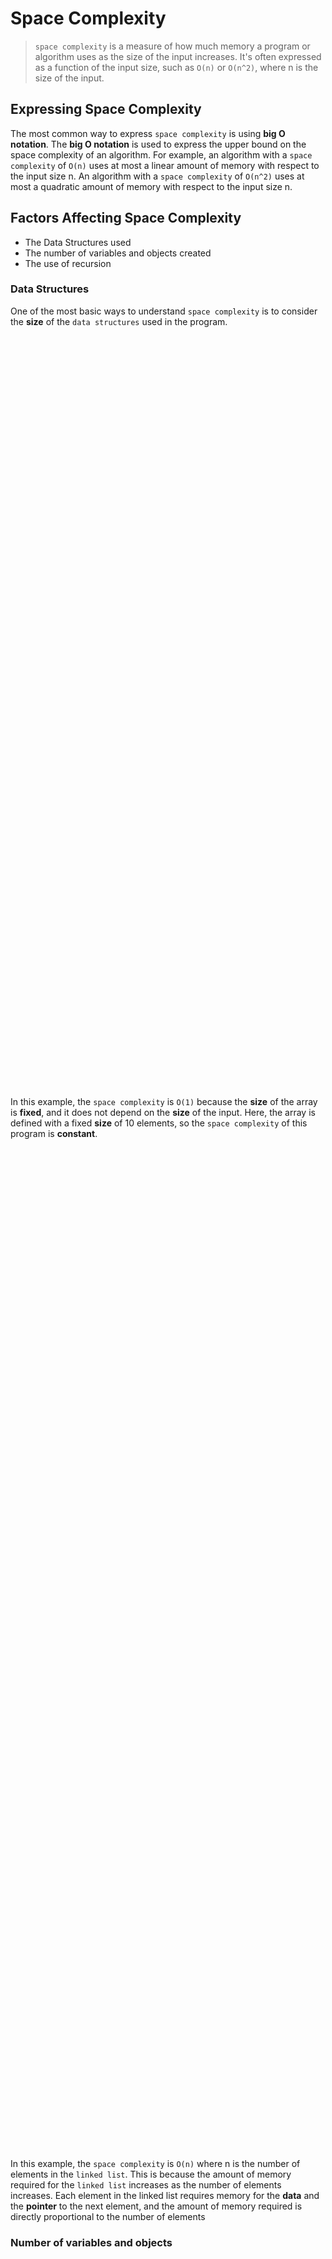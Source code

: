 # Space Complexity

> `space complexity` is a measure of how much memory a program or algorithm uses as the size of the input increases. It's often expressed as a function of the input size, such as `O(n)` or `O(n^2)`, where n is the size of the input.

## Expressing Space Complexity

The most common way to express `space complexity` is using **big O notation**. The **big O notation** is used to express the upper bound on the space complexity of an algorithm. For example, an algorithm with a `space complexity` of `O(n)` uses at most a linear amount of memory with respect to the input size n. An algorithm with a `space complexity` of `O(n^2)` uses at most a quadratic amount of memory with respect to the input size n.

## Factors Affecting Space Complexity

- The Data Structures used
- The number of variables and objects created
- The use of recursion

### Data Structures

One of the most basic ways to understand `space complexity` is to consider the **size** of the `data structures` used in the program.


<p align="center">
    <img src="/04_Material/CodeSnaps/spacecomplexity-1.png" style="height: 30vh; padding-left: 40vh;">
    
 </p>


In this example, the `space complexity` is `O(1)` because the **size** of the array is **fixed**, and it does not depend on the **size** of the input. Here, the array is defined with a fixed **size** of 10 elements, so the `space complexity` of this program is **constant**.


<p align="center">
    <img src="/04_Material/CodeSnaps/spacecomplexity-2.png" style="height: 40vh; padding-left: 50vh;">
    
 </p>


In this example, the `space complexity` is `O(n)` where n is the number of elements in the `linked list`. This is because the amount of memory required for the `linked list` increases as the number of elements increases. Each element in the linked list requires memory for the **data** and the **pointer** to the next element, and the amount of memory required is directly proportional to the number of elements

### Number of variables and objects


<p align="center">
    <img src="/04_Material/CodeSnaps/spacecomplexity-3.png" style="height: 30vh; padding-left: 40vh;">
    
</p>



In this example, the function creates 1000 integer variables, each taking up `sizeof(int)` bytes of memory. The `space complexity` of this function is O(n), where n is the number of variables created, in this case, n = 1000.



<p align="center">
    <img src="/04_Material/CodeSnaps/spacecomplexity-4.png" style="height: 30vh; padding-left: 40vh;">
    
</p>



In this example, the function creates n objects of **SomeClass**, each object takes up `sizeof(SomeClass)` bytes of memory. The `space complexity` of this function is `O(n)`, where n is the number of objects created.

#### Special Reminder👀

> It's worth noting that the amount of memory required by an object can be affected by the size of its **data members** and the **memory allocation strategy**. For example, if the SomeClass object is created dynamically using `new operator`, it will require additional memory for the **pointer**.

### Affect by recursion

> Recursion can also have a significant impact on `space complexity`. Each **recursive call** adds a new level to the **call stack**, which requires additional memory. The space complexity of a recursive algorithm is usually expressed as `O(n)` where n is the maximum depth of the `recursion`


<p align="center">
    <img src="/04_Material/CodeSnaps/spacecomplexity-5.png" style="height: 70vh; padding-left: 80vh;">
    
 </p>

 
In this example, the `space complexity` is `O(n)`, where n is the input parameter passed to the factorial function. This is because each **recursive call** creates a new level on the **call stack**, and the maximum depth of the recursion is equal to the input parameter.

### Bonus Point

`Space complexity` can be affected by the use of `pointers` and `references`, which are used to store the memory addresses of variables and objects. While they can improve memory usage by reducing the need for duplicate data, they can also increase the `space complexity` as they require additional memory to store the memory addresses. To improve the `space complexity`, one can use **smart pointers** or `stack-allocated objects`, and be mindful of **avoiding memory leaks** when using `dynamically allocated objects`.

## Finishing Touches

It is important to remember that while `space complexity` is an important factor to consider in **algorithm design** and **optimization**, it is not the only one. Other aspects such as `time complexity`, `scalability`, and `maintainability` must also be taken into account when selecting the optimal algorithm for a given problem. Additionally, it is important to optimize the overall performance of the algorithm by balancing the trade-offs between different factors such as `space and time complexity`, while also keeping in mind the **constraints** of the **specific problem**.
